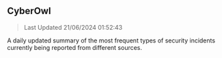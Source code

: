 ## CyberOwl 
> Last Updated 21/06/2024 01:52:43 


A daily updated summary of the most frequent types of security incidents currently being reported from different sources.

